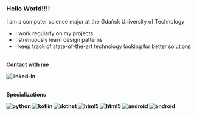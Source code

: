 ### Hello World!!!!
I am a computer science major at the Gdańsk University of Technology<br>
- I work regularly on my projects
- I strenuously learn design patterns
- I keep track of state-of-the-art technology looking for better solutions



<br><b>Contact with me<b><br>
  
[<img align="left" alt="linked-in" src="https://img.shields.io/badge/linkedin-%230077B5.svg?&style=for-the-badge&logo=linkedin&logoColor=white" />](https://www.linkedin.com/in/jogonowski/)<br>

<br><b>Specializations<b><br>

<img align="left" alt="python" src="https://img.shields.io/badge/python-3670A0?style=for-the-badge&logo=python&logoColor=ffdd54" />
<img align="left" alt="kotlin" src="https://img.shields.io/static/v1?style=for-the-badge&message=Kotlin&color=7F52FF&logo=Kotlin&logoColor=FFFFFF&label=" />
<img align="left" alt="dotnet" src="https://img.shields.io/static/v1?style=for-the-badge&message=.NET&color=512BD4&logo=.NET&logoColor=FFFFFF&label=" />
<img align="left" alt="html5" src="https://img.shields.io/static/v1?style=for-the-badge&message=HTML5&color=E34F26&logo=HTML5&logoColor=FFFFFF&label=" />
<img align="left" alt="html5" src="https://img.shields.io/badge/Java-ED8B00?style=for-the-badge&logo=openjdk&logoColor=white" />
  
<img align="left" alt="android" src="https://img.shields.io/static/v1?style=for-the-badge&message=Android&color=222222&logo=Android&logoColor=3DDC84&label=" />
<img align="left" alt="android" src="https://img.shields.io/static/v1?style=for-the-badge&message=Unity&color=222222&logo=Unity&logoColor=FFFFFF&label=" /><br>
<br>
